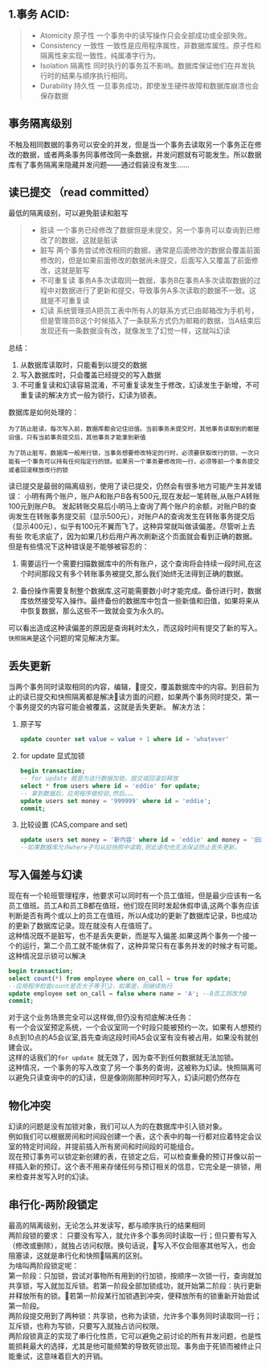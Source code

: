 ## 1.事务  ACID:
>* Atomicity    原子性 一个事务中的读写操作只会全部成功或全部失败。
>* Consistency  一致性 一致性是应用程序属性，非数据库属性。原子性和隔离性来实现一致性，纯属凑字行为。
>* Isolation    隔离性 同时执行的事务互不影响。数据库保证他们在并发执行时的结果与顺序执行相同。
>* Durability   持久性 一旦事务成功，即使发生硬件故障和数据库崩溃也会保存数据

##  事务隔离级别 
不触及相同数据的事务可以安全的并发，但是当一个事务去读取另一个事务正在修改的数据，或者两条事务同事修改同一条数据，并发问题就有可能发生。所以数据库有了事务隔离来隐藏并发问题——通过假装没有发生……
## 读已提交 （read  committed）
最低的隔离级别，可以避免脏读和脏写
>* 脏读         一个事务已经修改了数据但是未提交，另一个事务可以查询到已修改了的数据，这就是脏读
>* 脏写         两个事务尝试修改相同的数据，通常是后面修改的数据会覆盖前面修改的，但是如果前面修改的数据尚未提交，后面写入又覆盖了前面修改，这就是脏写
>* 不可重复读    事务A多次读取同一数据，事务B在事务A多次读取数据的过程中对数据进行了更新和提交，导致事务A多次读取的数据不一致。这就是不可重复读
>* 幻读         系统管理员A把员工表中所有人的联系方式已由邮箱改为手机号，但是管理员B这个时候插入了一条联系方式仍为邮箱的数据，当A结束后发现还有一条数据没有改，就像发生了幻觉一样，这就叫幻读

总结：   
1. 从数据库读取时，只能看到以提交的数据  
2. 写入数据库时，只会覆盖已经提交的写入数据 
3. 不可重复读和幻读容易混淆，不可重复读发生于修改，幻读发生于新增，不可重复读的解决方式一般为锁行，幻读为锁表。
   
数据库是如何处理的：

`为了防止脏读，每次写入前，数据库都会记住旧值。当前事务未提交时，其他事务读取到的都是旧值，只有当前事务提交后，其他事务才能拿到新值` 

`为了防止脏写，数据库一般用行锁，当事务想要修改特定的行时，必须要获取改行的锁，一次只能有一个事务可以持有任何指定行的锁。如果另一个事务要修改同一行，必须等前一个事务提交或者回滚释放改行的锁`

读已提交是最弱的隔离级别，使用了读已提交，仍然会有很多地方可能产生并发错误：
小明有两个账户，账户A和账户B各有500元,现在发起一笔转账,从账户A转账100元到账户B。
发起转账交易后小明马上查询了两个账户的余额，对账户B的查询发生在转账事务提交前（显示500元），对账户A的查询发生在转账事务提交后（显示400元），似乎有100元不翼而飞了。这种异常就叫做读偏差。尽管听上去有些 吹毛求疵了，因为如果几秒后用户再次刷新这个页面就会看到正确的数据。但是有些情况下这种错误是不能够被容忍的：

1. 需要运行一个需要扫描数据库中的所有账户，这个查询将会持续一段时间,在这个时间那段又有多个转账事务被提交,那么我们始终无法得到正确的数据。

2. 备份操作需要复制整个数据库,这可能需要数小时才能完成。备份进行时，数据库依然接受写入操作。最终备份的数据库中包含一些新值和旧值，如果将来从中恢复数据，那么这些不一致就会变为永久的。

可以看出造成这种读偏差的原因是查询耗时太久，而这段时间有提交了新的写入。`快照隔离`是这个问题的常见解决方案。

## 丢失更新
当两个事务同时读取相同的内容，编辑，提交，覆盖数据库中的内容。到目前为止的读已提交和快照隔离都是解决读方面的问题，如果两个事务同时提交，第一个事务提交的内容可能会被覆盖，这就是丢失更新。
解决方法：
1. 原子写  
   ```sql 
   update counter set value = value + 1 where id = 'whatever' 
   ```
2. for  update 显式加锁
   ```sql
   begin transaction; 
   -- for update 就是为这行数据加锁，提交或回滚后释放
   select * from users where id = 'eddie' for update;
   -- 拿到数据后，应用程序做校验,然后。。。
   update users set money = '999999' where id = 'eddie';
   commit;
   ```
3. 比较设置 (CAS,compare and set)
   ```sql 
   update users set money = '新内容' where id = 'eddie' and money = '旧内容'; 
   --如果数据库允许where子句从旧快照中读取,则此语句也无法保证防止丢失更新。
   ```
## 写入偏差与幻读
现在有一个轮班管理程序，他要求可以同时有一个员工值班，但是最少应该有一名员工值班。员工A和员工B都在值班，他们现在同时发起休假申请,这两个事务应该判断是否有两个或以上的员工在值班，所以A成功的更新了数据库记录，B也成功的更新了数据库记录。现在就没有人在值班了。     
这种情况既不是脏写，也不是丢失更新，而是写入偏差.如果这两个事务一个接一个的运行，第二个员工就不能休假了，这种异常只有在事务并发的时候才有可能。
这种情况显示锁可以解决
```sql 
begin transaction;
select count(*) from employee where on_call = true for update;
--应用程序检查count是否大于等于2，如果是，则继续执行
update employee set on_call = false where name = 'A'; --B员工则改为B
commit;
```
对于这个业务场景完全可以这样做,但仍没有彻底解决任务：  
有一个会议室预定系统，一个会议室同一个时段只能被预约一次。如果有人想预约8点到10点的A5会议室,首先查询这段时间A5会议室有没有被占用，如果没有就创建会议。    
这样的话我们的`for update `就无效了，因为查不到任何数据就无法加锁。  
这种情况，一个事务的写入改变了另一个事务的查询，这被称为幻读。快照隔离可以避免只读查询中的的幻读，但是像刚刚那种同时写入，幻读问题仍然存在
## 物化冲突
幻读的问题是没有加锁对象，我们可以人为的在数据库中引入锁对象。      
例如我们可以根据房间和时间段创建一个表，这个表中的每一行都对应着特定会议室的特定时间段，并提前插入所有房间和时间段的可能组合。      
现在预订事务可以锁定新创建的表，在锁定之后，可以检查重叠的预订并像以前一样插入新的预订。这个表不用来存储任何与预订相关的信息，它完全是一排锁，用来检查并发写入时的幻读。

## 串行化-两阶段锁定
最高的隔离级别，无论怎么并发读写，都与顺序执行的结果相同   
两阶段锁的要求： 只要没有写入，就允许多个事务同时读取一行；但只要有写入（修改或删除），就独占访问权限。换句话说，写入不仅会阻塞其他写入，也会阻塞读，这就是串行化和快照隔离的区别。       
为啥叫两阶段锁定呢：        
第一阶段：只加锁，尝试对事物所有用到的行加锁，按顺序一次锁一行，查询就加共享锁，写入就加互斥锁。若第一阶段全部加锁成功，就开始第二阶段：执行更新并释放所有的锁。若第一阶段某行加锁遇到冲突，便释放所有的锁重新开始尝试第一阶段。       
两阶段提交用到了两种锁：共享锁，也称为读锁，允许多个事务同时读取同一行；互斥锁，也称为写锁，只要写入就独占访问权限。        
两阶段锁真正的实现了串行化性质，它可以避免之前讨论的所有并发问题，也是性能损耗最大的选择，尤其是他可能频繁的导致死锁出现。事务由于死锁而被终止只能重试，这意味着巨大的开销。

